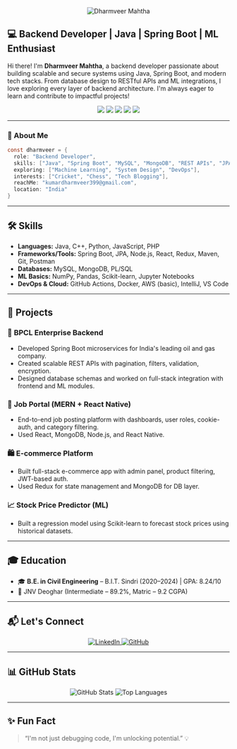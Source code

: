 
<div align="center">
  <img src="https://capsule-render.vercel.app/api?type=waving&color=gradient&height=200&section=header&text=Dharmveer%20Mahtha&fontSize=70&fontAlignY=35&animation=fadeIn&fontColor=ffffff" alt="Dharmveer Mahtha">
</div>

## 💻 Backend Developer | Java | Spring Boot | ML Enthusiast

Hi there! I'm **Dharmveer Mahtha**, a backend developer passionate about building scalable and secure systems using Java, Spring Boot, and modern tech stacks. From database design to RESTful APIs and ML integrations, I love exploring every layer of backend architecture. I'm always eager to learn and contribute to impactful projects!

<div align="center">
  <img src="https://img.shields.io/badge/Role-Backend%20Developer-blue?style=for-the-badge&logo=java&logoColor=white">
  <img src="https://img.shields.io/badge/Tech-SpringBoot-green?style=for-the-badge&logo=spring&logoColor=white">
  <img src="https://img.shields.io/badge/Database-MySQL-orange?style=for-the-badge&logo=mysql&logoColor=white">
  <img src="https://img.shields.io/badge/ML-Python-yellow?style=for-the-badge&logo=python&logoColor=white">
  <img src="https://img.shields.io/badge/API-Postman-critical?style=for-the-badge&logo=postman&logoColor=white">
</div>

---

### 🧠 About Me

```java
const dharmveer = {
  role: "Backend Developer",
  skills: ["Java", "Spring Boot", "MySQL", "MongoDB", "REST APIs", "JPA", "Git", "Docker"],
  exploring: ["Machine Learning", "System Design", "DevOps"],
  interests: ["Cricket", "Chess", "Tech Blogging"],
  reachMe: "kumardharmveer399@gmail.com",
  location: "India"
}
```

---

## 🛠️ Skills

- **Languages:** Java, C++, Python, JavaScript, PHP
- **Frameworks/Tools:** Spring Boot, JPA, Node.js, React, Redux, Maven, Git, Postman
- **Databases:** MySQL, MongoDB, PL/SQL
- **ML Basics:** NumPy, Pandas, Scikit-learn, Jupyter Notebooks
- **DevOps & Cloud:** GitHub Actions, Docker, AWS (basic), IntelliJ, VS Code

---

## 🚀 Projects

### 🏢 **BPCL Enterprise Backend**
- Developed Spring Boot microservices for India's leading oil and gas company.
- Created scalable REST APIs with pagination, filters, validation, encryption.
- Designed database schemas and worked on full-stack integration with frontend and ML modules.

### 💼 **Job Portal (MERN + React Native)**
- End-to-end job posting platform with dashboards, user roles, cookie-auth, and category filtering.
- Used React, MongoDB, Node.js, and React Native.

### 🛍 **E-commerce Platform**
- Built full-stack e-commerce app with admin panel, product filtering, JWT-based auth.
- Used Redux for state management and MongoDB for DB layer.

### 📈 **Stock Price Predictor (ML)**
- Built a regression model using Scikit-learn to forecast stock prices using historical datasets.

---

## 🎓 Education

- 🎓 **B.E. in Civil Engineering** – B.I.T. Sindri (2020–2024) | GPA: 8.24/10
- 🏫 JNV Deoghar (Intermediate – 89.2%, Matric – 9.2 CGPA)

---

## 📬 Let's Connect

<div align="center">
  <a href="https://linkedin.com/in/dharm-veer-043743221">
    <img src="https://img.shields.io/badge/LinkedIn-0077B5?style=for-the-badge&logo=linkedin&logoColor=white" alt="LinkedIn" />
  </a>
  <a href="https://github.com/kumardharmveer399">
    <img src="https://img.shields.io/badge/GitHub-100000?style=for-the-badge&logo=github&logoColor=white" alt="GitHub" />
  </a>
</div>

---

## 📊 GitHub Stats

<div align="center">
  <img src="https://github-readme-stats.vercel.app/api?username=kumardharmveer399&show_icons=true&theme=tokyonight&hide_border=true" alt="GitHub Stats" />
  <img src="https://github-readme-stats.vercel.app/api/top-langs/?username=kumardharmveer399&layout=compact&theme=tokyonight&hide_border=true" alt="Top Languages" />
</div>

---

## ✨ Fun Fact

> “I'm not just debugging code, I'm unlocking potential.” 💡
